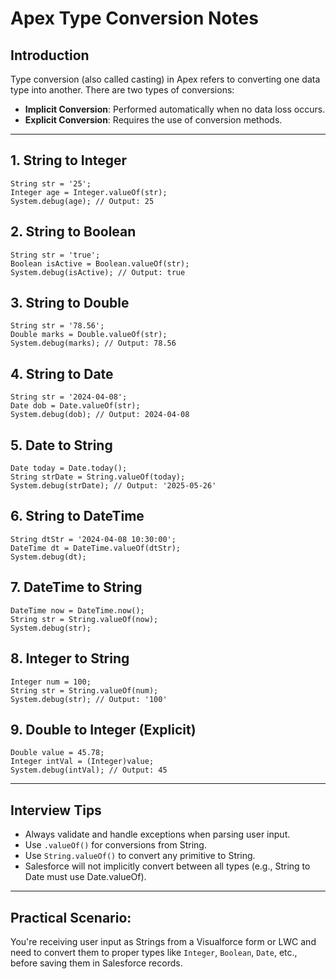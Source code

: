 
# Apex Type Conversion Notes

## Introduction
Type conversion (also called casting) in Apex refers to converting one data type into another. There are two types of conversions:

- **Implicit Conversion**: Performed automatically when no data loss occurs.
- **Explicit Conversion**: Requires the use of conversion methods.

---

## 1. String to Integer
```apex
String str = '25';
Integer age = Integer.valueOf(str);
System.debug(age); // Output: 25
```

## 2. String to Boolean
```apex
String str = 'true';
Boolean isActive = Boolean.valueOf(str);
System.debug(isActive); // Output: true
```

## 3. String to Double
```apex
String str = '78.56';
Double marks = Double.valueOf(str);
System.debug(marks); // Output: 78.56
```

## 4. String to Date
```apex
String str = '2024-04-08';
Date dob = Date.valueOf(str);
System.debug(dob); // Output: 2024-04-08
```

## 5. Date to String
```apex
Date today = Date.today();
String strDate = String.valueOf(today);
System.debug(strDate); // Output: '2025-05-26'
```

## 6. String to DateTime
```apex
String dtStr = '2024-04-08 10:30:00';
DateTime dt = DateTime.valueOf(dtStr);
System.debug(dt);
```

## 7. DateTime to String
```apex
DateTime now = DateTime.now();
String str = String.valueOf(now);
System.debug(str);
```

## 8. Integer to String
```apex
Integer num = 100;
String str = String.valueOf(num);
System.debug(str); // Output: '100'
```

## 9. Double to Integer (Explicit)
```apex
Double value = 45.78;
Integer intVal = (Integer)value;
System.debug(intVal); // Output: 45
```

---

## Interview Tips
- Always validate and handle exceptions when parsing user input.
- Use `.valueOf()` for conversions from String.
- Use `String.valueOf()` to convert any primitive to String.
- Salesforce will not implicitly convert between all types (e.g., String to Date must use Date.valueOf).

---

## Practical Scenario:
You're receiving user input as Strings from a Visualforce form or LWC and need to convert them to proper types like `Integer`, `Boolean`, `Date`, etc., before saving them in Salesforce records.

